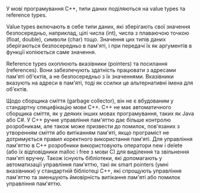 У мові програмування C++, типи даних поділяються на value types та reference types.

Value types включають в себе типи даних, які зберігають свої значення безпосередньо, наприклад, цілі числа (int), числа з плаваючою точкою (float, double), 
символи (char) тощо. Значення цих типів даних зберігаються безпосередньо в пам'яті, і при передачі їх як аргументів в функції копіюється саме значення.

Reference types охоплюють вказівники (pointers) та посилання (references). Вони забезпечують здатність працювати з адресами пам'яті об'єктів, а не безпосередньо з їх значеннями. 
Вказівники вказують на адреси в пам'яті, тоді як ссилки це альтернативні імена для об'єктів.

Щодо сборщика сміття (garbage collector), він не є вбудованим у стандартну специфікацію мови C++. C++ не має автоматичного сборщика сміття, як у деяких інших мовах програмування, таких як Java або C#. 
У C++ ручне управління пам'яттю дає більше контролю розробникам, але також може призвести до помилок, пов'язаних з утворенням сміття або витіканням пам'яті, 
якщо програміст не дотримується правил коректного використання пам'яті. Для управління пам'яттю в C++ розробники використовують оператори new і delete (або їх відповідники malloc і free з мови C) 
для виділення та звільнення пам'яті вручну. Також існують бібліотеки, які допомагають у автоматизації управління пам'яттю, такі як smart pointers (умні вказівники) у стандартній бібліотеці C++, які спрощують управління
пам'яттю та зменшують ймовірність витікання пам'яті або помилок управління пам'яттю.
